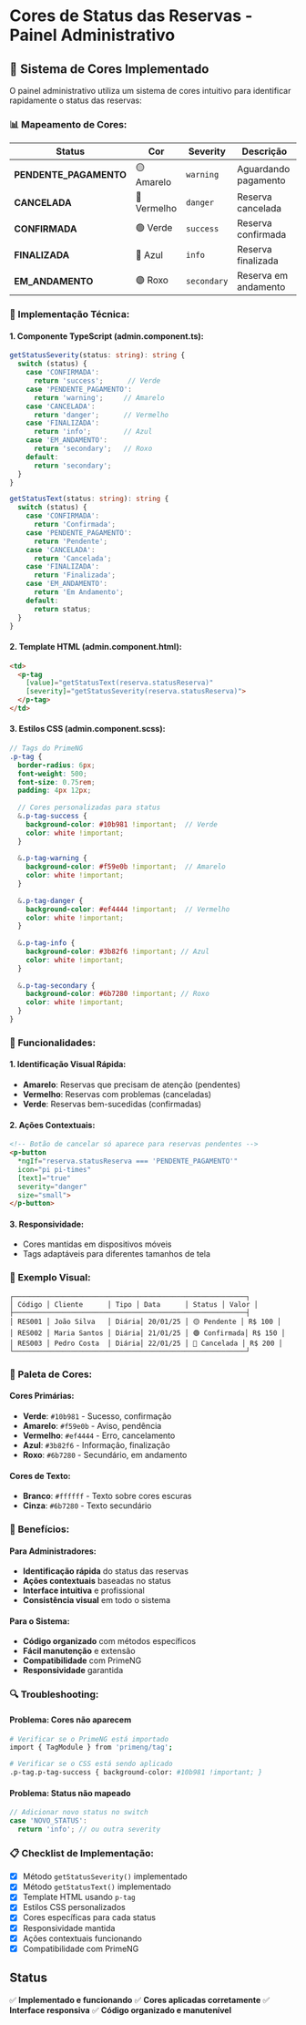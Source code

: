 # Cores de Status das Reservas - Painel Administrativo

## 🎨 Sistema de Cores Implementado

O painel administrativo utiliza um sistema de cores intuitivo para identificar rapidamente o status das reservas:

### **📊 Mapeamento de Cores:**

| Status | Cor | Severity | Descrição |
|---|---|---|---|
| **PENDENTE_PAGAMENTO** | 🟡 Amarelo | `warning` | Aguardando pagamento |
| **CANCELADA** | 🔴 Vermelho | `danger` | Reserva cancelada |
| **CONFIRMADA** | 🟢 Verde | `success` | Reserva confirmada |
| **FINALIZADA** | 🔵 Azul | `info` | Reserva finalizada |
| **EM_ANDAMENTO** | 🟣 Roxo | `secondary` | Reserva em andamento |

### **🎯 Implementação Técnica:**

#### **1. Componente TypeScript (admin.component.ts):**
```typescript
getStatusSeverity(status: string): string {
  switch (status) {
    case 'CONFIRMADA':
      return 'success';      // Verde
    case 'PENDENTE_PAGAMENTO':
      return 'warning';     // Amarelo
    case 'CANCELADA':
      return 'danger';      // Vermelho
    case 'FINALIZADA':
      return 'info';        // Azul
    case 'EM_ANDAMENTO':
      return 'secondary';   // Roxo
    default:
      return 'secondary';
  }
}

getStatusText(status: string): string {
  switch (status) {
    case 'CONFIRMADA':
      return 'Confirmada';
    case 'PENDENTE_PAGAMENTO':
      return 'Pendente';
    case 'CANCELADA':
      return 'Cancelada';
    case 'FINALIZADA':
      return 'Finalizada';
    case 'EM_ANDAMENTO':
      return 'Em Andamento';
    default:
      return status;
  }
}
```

#### **2. Template HTML (admin.component.html):**
```html
<td>
  <p-tag 
    [value]="getStatusText(reserva.statusReserva)" 
    [severity]="getStatusSeverity(reserva.statusReserva)">
  </p-tag>
</td>
```

#### **3. Estilos CSS (admin.component.scss):**
```scss
// Tags do PrimeNG
.p-tag {
  border-radius: 6px;
  font-weight: 500;
  font-size: 0.75rem;
  padding: 4px 12px;
  
  // Cores personalizadas para status
  &.p-tag-success {
    background-color: #10b981 !important;  // Verde
    color: white !important;
  }
  
  &.p-tag-warning {
    background-color: #f59e0b !important;  // Amarelo
    color: white !important;
  }
  
  &.p-tag-danger {
    background-color: #ef4444 !important;  // Vermelho
    color: white !important;
  }
  
  &.p-tag-info {
    background-color: #3b82f6 !important; // Azul
    color: white !important;
  }
  
  &.p-tag-secondary {
    background-color: #6b7280 !important; // Roxo
    color: white !important;
  }
}
```

### **🔧 Funcionalidades:**

#### **1. Identificação Visual Rápida:**
- **Amarelo**: Reservas que precisam de atenção (pendentes)
- **Vermelho**: Reservas com problemas (canceladas)
- **Verde**: Reservas bem-sucedidas (confirmadas)

#### **2. Ações Contextuais:**
```html
<!-- Botão de cancelar só aparece para reservas pendentes -->
<p-button 
  *ngIf="reserva.statusReserva === 'PENDENTE_PAGAMENTO'"
  icon="pi pi-times" 
  [text]="true" 
  severity="danger"
  size="small">
</p-button>
```

#### **3. Responsividade:**
- Cores mantidas em dispositivos móveis
- Tags adaptáveis para diferentes tamanhos de tela

### **📱 Exemplo Visual:**

```
┌─────────────────────────────────────────────────────────┐
│ Código │ Cliente      │ Tipo │ Data      │ Status │ Valor │
├─────────────────────────────────────────────────────────┤
│ RES001 │ João Silva   │ Diária│ 20/01/25 │ 🟡 Pendente │ R$ 100 │
│ RES002 │ Maria Santos │ Diária│ 21/01/25 │ 🟢 Confirmada│ R$ 150 │
│ RES003 │ Pedro Costa  │ Diária│ 22/01/25 │ 🔴 Cancelada │ R$ 200 │
└─────────────────────────────────────────────────────────┘
```

### **🎨 Paleta de Cores:**

#### **Cores Primárias:**
- **Verde**: `#10b981` - Sucesso, confirmação
- **Amarelo**: `#f59e0b` - Aviso, pendência
- **Vermelho**: `#ef4444` - Erro, cancelamento
- **Azul**: `#3b82f6` - Informação, finalização
- **Roxo**: `#6b7280` - Secundário, em andamento

#### **Cores de Texto:**
- **Branco**: `#ffffff` - Texto sobre cores escuras
- **Cinza**: `#6b7280` - Texto secundário

### **🚀 Benefícios:**

#### **Para Administradores:**
- **Identificação rápida** do status das reservas
- **Ações contextuais** baseadas no status
- **Interface intuitiva** e profissional
- **Consistência visual** em todo o sistema

#### **Para o Sistema:**
- **Código organizado** com métodos específicos
- **Fácil manutenção** e extensão
- **Compatibilidade** com PrimeNG
- **Responsividade** garantida

### **🔍 Troubleshooting:**

#### **Problema: Cores não aparecem**
```bash
# Verificar se o PrimeNG está importado
import { TagModule } from 'primeng/tag';

# Verificar se o CSS está sendo aplicado
.p-tag.p-tag-success { background-color: #10b981 !important; }
```

#### **Problema: Status não mapeado**
```typescript
// Adicionar novo status no switch
case 'NOVO_STATUS':
  return 'info'; // ou outra severity
```

### **📋 Checklist de Implementação:**

- [x] Método `getStatusSeverity()` implementado
- [x] Método `getStatusText()` implementado
- [x] Template HTML usando `p-tag`
- [x] Estilos CSS personalizados
- [x] Cores específicas para cada status
- [x] Responsividade mantida
- [x] Ações contextuais funcionando
- [x] Compatibilidade com PrimeNG

## Status
✅ **Implementado e funcionando**
✅ **Cores aplicadas corretamente**
✅ **Interface responsiva**
✅ **Código organizado e manutenível**
